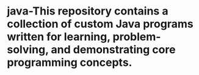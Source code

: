 # java-This repository contains a collection of custom Java programs written for learning, problem-solving, and demonstrating core programming concepts.
